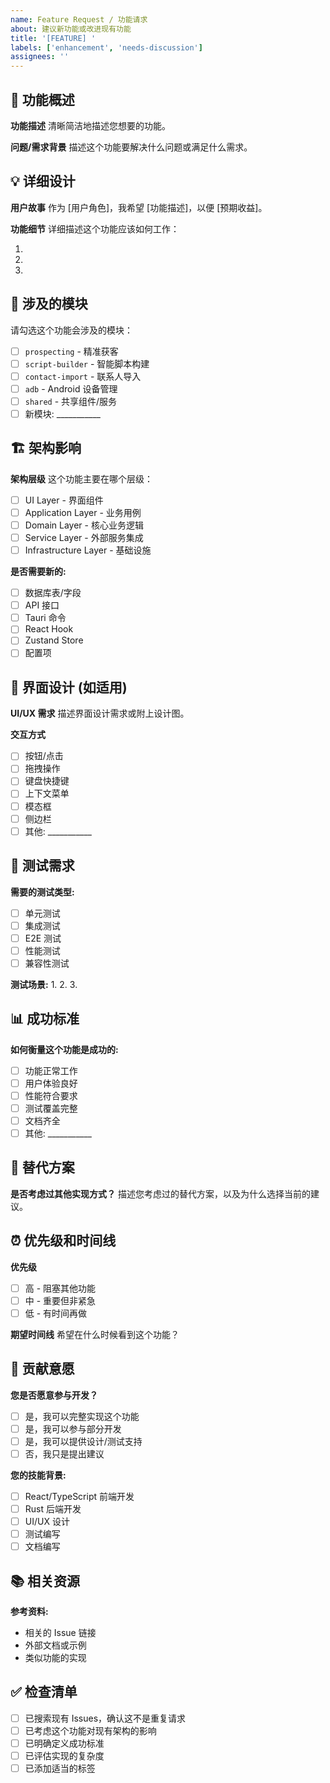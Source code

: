 ```yaml
---
name: Feature Request / 功能请求
about: 建议新功能或改进现有功能
title: '[FEATURE] '
labels: ['enhancement', 'needs-discussion']
assignees: ''
---
```


## 🚀 功能概述

**功能描述**
清晰简洁地描述您想要的功能。

**问题/需求背景**
描述这个功能要解决什么问题或满足什么需求。

## 💡 详细设计

**用户故事**
作为 [用户角色]，我希望 [功能描述]，以便 [预期收益]。

**功能细节**
详细描述这个功能应该如何工作：

1. 
2. 
3. 

## 🎯 涉及的模块

请勾选这个功能会涉及的模块：

- [ ] `prospecting` - 精准获客
- [ ] `script-builder` - 智能脚本构建  
- [ ] `contact-import` - 联系人导入
- [ ] `adb` - Android 设备管理
- [ ] `shared` - 共享组件/服务
- [ ] 新模块: ___________

## 🏗️ 架构影响

**架构层级**
这个功能主要在哪个层级：

- [ ] UI Layer - 界面组件
- [ ] Application Layer - 业务用例
- [ ] Domain Layer - 核心业务逻辑  
- [ ] Service Layer - 外部服务集成
- [ ] Infrastructure Layer - 基础设施

**是否需要新的:**
- [ ] 数据库表/字段
- [ ] API 接口
- [ ] Tauri 命令
- [ ] React Hook
- [ ] Zustand Store
- [ ] 配置项

## 🎨 界面设计 (如适用)

**UI/UX 需求**
描述界面设计需求或附上设计图。

**交互方式**
- [ ] 按钮/点击
- [ ] 拖拽操作
- [ ] 键盘快捷键
- [ ] 上下文菜单
- [ ] 模态框
- [ ] 侧边栏
- [ ] 其他: ___________

## 🧪 测试需求

**需要的测试类型:**
- [ ] 单元测试
- [ ] 集成测试
- [ ] E2E 测试
- [ ] 性能测试
- [ ] 兼容性测试

**测试场景:**
1. 
2. 
3. 

## 📊 成功标准

**如何衡量这个功能是成功的:**
- [ ] 功能正常工作
- [ ] 用户体验良好
- [ ] 性能符合要求
- [ ] 测试覆盖完整
- [ ] 文档齐全
- [ ] 其他: ___________

## 🔄 替代方案

**是否考虑过其他实现方式？**
描述您考虑过的替代方案，以及为什么选择当前的建议。

## ⏰ 优先级和时间线

**优先级**
- [ ] 高 - 阻塞其他功能
- [ ] 中 - 重要但非紧急
- [ ] 低 - 有时间再做

**期望时间线**
希望在什么时候看到这个功能？

## 🤝 贡献意愿

**您是否愿意参与开发？**
- [ ] 是，我可以完整实现这个功能
- [ ] 是，我可以参与部分开发
- [ ] 是，我可以提供设计/测试支持
- [ ] 否，我只是提出建议

**您的技能背景:**
- [ ] React/TypeScript 前端开发
- [ ] Rust 后端开发
- [ ] UI/UX 设计
- [ ] 测试编写
- [ ] 文档编写

## 📚 相关资源

**参考资料:**
- 相关的 Issue 链接
- 外部文档或示例
- 类似功能的实现

## ✅ 检查清单

- [ ] 已搜索现有 Issues，确认这不是重复请求
- [ ] 已考虑这个功能对现有架构的影响
- [ ] 已明确定义成功标准
- [ ] 已评估实现的复杂度
- [ ] 已添加适当的标签